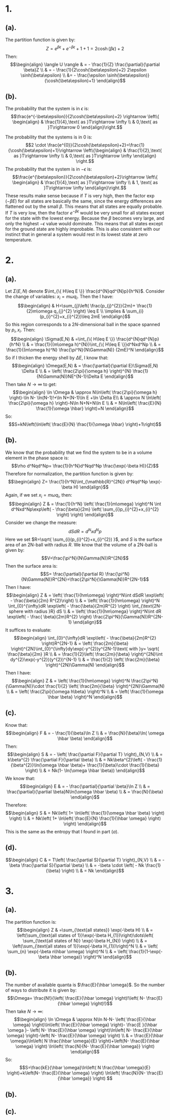 # 1.
## (a).
The partition function is given by:
$$Z=e^{\beta\epsilon}+e^{-\beta\epsilon}+1+1=2\cosh(\beta\epsilon)+2$$
Then:
$$\begin{align}
\langle U \rangle & = - \frac{1}{Z} \frac{\partial}{\partial \beta}Z \\
 & = - \frac{1}{2\cosh(\beta\epsilon)+2} 2\epsilon \sinh(\beta\epsilon) \\
 &= - \frac{\epsilon \sinh(\beta\epsilon)}{\cosh(\beta\epsilon)+1}
\end{align}$$
## (b).
The probability that the system is in $\epsilon$ is:
$$\frac{e^{-\beta\epsilon}}{2\cosh(\beta\epsilon)+2} \rightarrow \left\{ \begin{align}
 & \frac{1}{4},\text{ as }T\rightarrow \infty \\
 & 0,\text{ as }T\rightarrow 0
\end{align}\right.$$

The probability that the systems is in $0$ is:
$$2 \cdot \frac{e^{0}}{2\cosh(\beta\epsilon)+2}=\frac{1}{\cosh(\beta\epsilon)+1}\rightarrow \left\{\begin{align}
 & \frac{1}{2},\text{ as }T\rightarrow \infty \\
 & 0,\text{ as }T\rightarrow \infty
\end{align} \right.$$
The probability that the system is in $-\epsilon$ is:
$$\frac{e^{\beta\epsilon}}{2\cosh(\beta\epsilon)+2}\rightarrow \left\{ \begin{align}
 & \frac{1}{4},\text{ as }T\rightarrow \infty \\
 & 1, \text{ as }T\rightarrow \infty
\end{align}\right.$$
These results make sense because if $T$ is very high, then the factor $\exp(-\beta E)$ for all states are basically the same, since the energy differences are flattened out by the small $\beta$. This means that all states are equally probable. If $T$ is very low, then the factor $e^{-\beta\epsilon}$ would be very small for all states except for the state with the lowest energy. Because the $\beta$ becomes very large, and only the highest $-\epsilon$ value would dominate.  This means that all states except for the ground state are highly  improbable. This is also consistent with our instinct that in general a system would rest in its lowest state at zero temperature. 

# 2.
## (a).
Let $\Sigma(E,N)$ denote $\int_{\{ H\leq E \}} \frac{d^{N}qd^{N}p}{h^N}$. Consider the change of variables: $x_{i}=m\omega q_{i}$. Then the I have:
$$\begin{align}
 & H=\sum_{j}\left(  \frac{p_{j}^{2}}{2m}+ \frac{1}{2}m\omega q_{j}^{2} \right) \leq E \\
\implies & \sum_{i}(p_{i}^{2}+x_{i}^{2})\leq 2mE 
\end{align}$$
So this region corresponds to a $2N$-dimensional ball in the space spanned by $p_{i},x_{i}$. Then:
$$\begin{align}
\Sigma(E,N) & =\int_{\{ H\leq E \}} \frac{d^{N}qd^{N}p}{h^N} \\
 & = \frac{1}{(m\omega h)^{N}}\int_{\{ H\leq E \}}d^Nxd^Np \\
 & = \frac{1}{(m\omega h)^N} \frac{\pi^N}{N\Gamma(N)} (2mE)^N 
\end{align}$$
So if I thicken the energy shell by $\Delta E$, I know that:
$$\begin{align}
\Omega(E,N) & = \frac{\partial}{\partial E}\Sigma(E,N) \Delta E \\
 & = \left(  \frac{2\pi}{\omega h} \right)^{N} \frac{1}{N\Gamma(N)}NE^{N-1}\Delta E
\end{align}$$
Then take $N\rightarrow \infty$ to get:
$$\begin{align}
\ln \Omega & \approx N\ln\left(  \frac{2\pi}{\omega h} \right)-\ln N- \ln(N-1)!+\ln N+(N-1)\ln E +\ln \Delta E\\
 & \approx N \ln\left(  \frac{2\pi}{\omega h} \right)-N\ln N+N+N\ln E \\
 & = N\ln\left(  \frac{E}{N} \frac{1}{\omega \hbar} \right)+N
\end{align}$$
So:
$$S=kN\left(\ln\left(  \frac{E}{N} \frac{1}{\omega \hbar} \right)+1\right)$$

## (b).
We know that the probability that we find the system to be in a volume element in the phase space is:
$$\rho d^Nqd^Np= \frac{1}{h^N}d^Nqd^Np \frac{\exp(-\beta H)}{Z}$$
Therefore for normalization, the partition function is given by:
$$\begin{align}
Z= \frac{1}{h^N}\int_{\mathbb{R}^{2N}} d^Nqd^Np  \exp(-\beta H)
\end{align}$$
Again, if we set $x_{i}=m\omega q_{i}$, then:
$$\begin{align}
Z & = \frac{1}{h^N} \left( \frac{1}{m\omega}  \right)^N \int d^Nxd^Np\exp\left( - \frac{\beta}{2m} \left( \sum_{i}p_{i}^{2}+x_{i}^{2} \right) \right)
\end{align}$$
Consider we change the measure:
$$dSdR=d^Nxd^Np$$
Here we set $R=\sqrt{ \sum_{i}(p_{i}^{2}+x_{i}^{2}) }$, and $S$ is the surface area of an 2N-ball with radius $R$. We know that the volume of a 2N-ball is given by:
$$V=\frac{\pi^N}{N\Gamma(N)}R^{2N}$$
Then the surface area is:
$$S= \frac{\partial}{\partial R} \frac{\pi^N}{N\Gamma(N)}R^{2N}=\frac{2\pi^N}{\Gamma(N)}R^{2N-1}$$
Then I have:
$$\begin{align}
Z & = \left(  \frac{1}{hm\omega} \right)^N\int dSdR \exp\left( - \frac{\beta}{2m} R^{2}\right) \\
 & = \left(  \frac{1}{hm\omega} \right)^N \int_{0}^{\infty}dR \exp\left( - \frac{\beta}{2m}R^{2} \right)  \int_{\text{2N-sphere with radius }R} dS \\
 & = \left(  \frac{1}{hm\omega} \right)^N\int dR \exp\left( - \frac{ \beta}{2m}R^{2} \right) \frac{2\pi^N}{\Gamma(N)}R^{2N-1} 
\end{align}$$
It suffices to evaluate: 
$$\begin{align}
\int_{0}^{\infty}dR \exp\left( - \frac{\beta}{2m}R^{2} \right)R^{2N-1}  & = \left(  \frac{2m}{\beta} \right)^{2N}\int_{0}^{\infty}dy\exp(-y^{2})y^{2N-1}\text{ with }y= \sqrt{ \frac{\beta}{2m} }R \\
 & = \frac{1}{2}\left(  \frac{2m}{\beta} \right)^{2N}\int dy^{2}\exp(-y^{2})(y^{2})^{N-1} \\
 & = \frac{1}{2} \left(  \frac{2m}{\beta} \right)^{2N}\Gamma(N)
\end{align}$$
Then I have:
$$\begin{align}
Z & = \left(  \frac{1}{hm\omega} \right)^N \frac{2\pi^N}{\Gamma(N)}\cdot \frac{1}{2} \left( \frac{2m}{\beta} \right)^{2N}\Gamma(N) \\
 & = \left(  \frac{2\pi}{\omega h\beta} \right)^N \\
 & = \left(  \frac{1}{\omega \hbar \beta} \right)^N 
\end{align}$$

## (c).
Know that:
$$\begin{align}
F & = - \frac{1}{\beta}\ln Z \\
 & =  \frac{N}{\beta}\ln( \omega \hbar \beta)
\end{align}$$
Then:
$$\begin{align}
S  & = - \left( \frac{\partial F}{\partial T} \right)_{N,V} \\
 & = k\beta^{2} \frac{\partial F}{\partial \beta} \\
 & = Nk\beta^{2}\left( - \frac{1}{\beta^{2}}\ln(\omega \hbar \beta)+ \frac{1}{\beta}\cdot \frac{1}{\beta} \right) \\
 & = Nk(1- \ln(\omega \hbar \beta))
\end{align}$$
We know that:
$$\begin{align}
E & = - \frac{\partial}{\partial \beta}\ln Z \\
 & =  \frac{\partial}{\partial \beta}N\ln(\omega \hbar \beta) \\
 & = \frac{N}{\beta}
\end{align}$$
Therefore:
$$\begin{align}
S & = Nk\left( 1+ \ln\left( \frac{1}{\omega \hbar \beta} \right) \right) \\
 & = Nk\left( 1+ \ln\left(  \frac{E}{N} \frac{1}{\hbar \omega} \right) \right)
\end{align}$$
This is the same as the entropy that I found in part $(a)$.

## (d).
$$\begin{align}
C & = T\left(  \frac{\partial S}{\partial T} \right)_{N,V} \\
 & = -\beta \frac{\partial S}{\partial \beta} \\
 & = -\beta \cdot \left( - Nk \frac{1}{\beta} \right) \\
 & = Nk
\end{align}$$
# 3.
## (a).
The partition function is:
$$\begin{align}
Z & =\sum_{\text{all states}} \exp(-\beta H) \\
 & =  \left(\sum_{\text{all states of 1}}\exp(-\beta H_{1})\right)\dots\left( \sum_{\text{all states of N}} \exp(-\beta H_{N}) \right) \\
 & = \left(\sum_{\text{all states of 1}}\exp(-\beta H_{1})\right)^N \\
 & = \left( \sum_{n} \exp(-\beta n\hbar \omega) \right)^N \\
 & = \left(  \frac{1}{1-\exp(-\beta \hbar \omega)} \right)^N
\end{align}$$
## (b).






The number of available quanta is $\frac{E}{\hbar \omega}$. So the number of ways to distribute it is given by:
$$\Omega= \frac{N!}{\left(  \frac{E}{\hbar \omega} \right)!\left(  N- \frac{E}{\hbar \omega} \right)!}$$
Then take $N\rightarrow \infty$:
$$\begin{align}
\ln \Omega & \approx N\ln N-N- \left(  \frac{E}{\hbar \omega} \right)\ln\left(  \frac{E}{\hbar \omega} \right)- \frac{E }{\hbar \omega }- \left( N- \frac{E}{\hbar \omega} \right)\ln\left( N- \frac{E}{\hbar \omega} \right)-\left( N- \frac{E}{\hbar \omega} \right) \\
 & = \frac{E}{\hbar \omega}\ln\left( N \frac{\hbar \omega}{E} \right)+\left(N- \frac{E}{\hbar \omega} \right) \ln\left(  \frac{N}{N- \frac{E}{\hbar \omega}} \right)
\end{align}$$
So:
$$S=\frac{kE}{\hbar \omega}\ln\left( N \frac{\hbar \omega}{E} \right)+k\left(N- \frac{E}{\hbar \omega} \right) \ln\left(  \frac{N}{N- \frac{E}{\hbar \omega}} \right) $$
## (b).

## (c).



